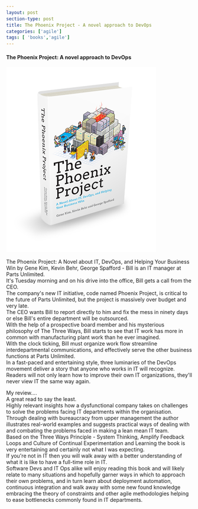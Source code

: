 ```yaml
---
layout: post
section-type: post
title: The Phoenix Project - A novel approach to DevOps
categories: ['agile']
tags: [ 'books','agile']
---
```



#### The Phoenix Project: A novel approach to DevOps

![The Phoenix Project](/img/phoenix.png "The Phoenix Project")

The Phoenix Project: A Novel about IT, DevOps, and Helping Your Business Win
by Gene Kim, Kevin Behr, George Spafford - 
Bill is an IT manager at Parts Unlimited.  
It's Tuesday morning and on his drive into the office, Bill gets a call from the CEO.  
The company's new IT initiative, code named Phoenix Project, is critical to the future of Parts Unlimited, but the project is massively over budget and very late.  
The CEO wants Bill to report directly to him and fix the mess in ninety days or else Bill's entire department will be outsourced.  
With the help of a prospective board member and his mysterious philosophy of The Three Ways, Bill starts to see that IT work has more in common with manufacturing plant work than he ever imagined.  
With the clock ticking, Bill must organize work flow streamline interdepartmental communications, and effectively serve the other business functions at Parts Unlimited.  
In a fast-paced and entertaining style, three luminaries of the DevOps movement deliver a story that anyone who works in IT will recognize.  
Readers will not only learn how to improve their own IT organizations, they'll never view IT the same way again.

My review....  
A great read to say the least.  
Highly relevant insights how a dysfunctional company takes on challenges to solve the problems facing IT departments within the organisation.  
Through dealing with bureaucracy from upper management the author illustrates real-world examples and suggests practical ways of dealing with and combating the problems faced in making a lean mean IT team.  
Based on the Three Ways Principle - System Thinking, Amplify Feedback Loops and Culture of Continual Experimentation and Learning the book is very entertaining and certainly not what I was expecting.  
If you're not in IT then you will walk away with a better understanding of what it is like to have a full-time role in IT.  
Software Devs and IT Ops alike will enjoy reading this book and will likely relate to many situations and hopefully garner ways in which to approach their own problems, and in turn learn about deployment automation, continuous integration and walk away with some new found knowledge embracing the theory of constraints and other agile methodologies helping to ease bottlenecks commonly found in IT departments.
